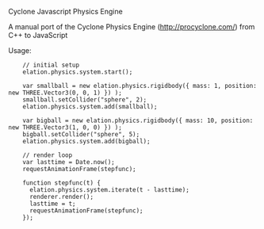 Cyclone Javascript Physics Engine

A manual port of the Cyclone Physics Engine (http://procyclone.com/) from C++ to JavaScript

Usage:

        // initial setup
        elation.physics.system.start();

        var smallball = new elation.physics.rigidbody({ mass: 1, position: new THREE.Vector3(0, 0, 1) }) );
        smallball.setCollider("sphere", 2);
        elation.physics.system.add(smallball);

        var bigball = new elation.physics.rigidbody({ mass: 10, position: new THREE.Vector3(1, 0, 0) }) );
        bigball.setCollider("sphere", 5);
        elation.physics.system.add(bigball);

        // render loop
        var lasttime = Date.now();
        requestAnimationFrame(stepfunc);

        function stepfunc(t) {
          elation.physics.system.iterate(t - lasttime);
          renderer.render();
          lasttime = t;
          requestAnimationFrame(stepfunc);
        });

